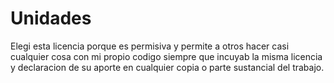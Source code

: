 # Unidades
Elegi esta licencia porque es permisiva y permite a otros hacer casi cualquier cosa con mi propio codigo siempre que incuyab la misma licencia y declaracion de su aporte en cualquier copia o parte sustancial del trabajo.
